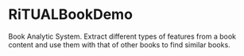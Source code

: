 # RiTUALBookDemo
Book Analytic System. Extract different types of features from a  book content and use them with that of other books to find similar books.
